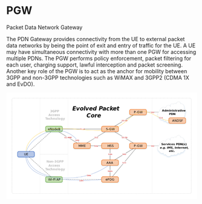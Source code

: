 # PGW


Packet Data Network Gateway

The PDN Gateway provides connectivity from the UE to external packet
data networks by being the point of exit and entry of traffic for the
UE. A UE may have simultaneous connectivity with more than one PGW for
accessing multiple PDNs. The PGW performs policy enforcement, packet
filtering for each user, charging support, lawful interception and
packet screening. Another key role of the PGW is to act as the anchor
for mobility between 3GPP and non-3GPP technologies such as WiMAX and
3GPP2 (CDMA 1X and EvDO).

![](./images/14876769.png?width=170)

